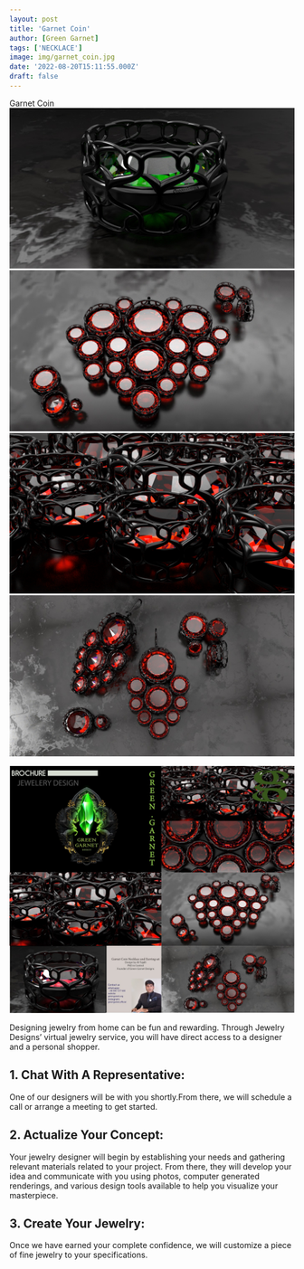 ```yaml
---
layout: post
title: 'Garnet Coin'
author: [Green Garnet]
tags: ['NECKLACE']
image: img/garnet_coin.jpg
date: '2022-08-20T15:11:55.000Z'
draft: false
---
```

Garnet Coin
![Test Image](img/garnet_coin1.jpg)
![Test Image](img/garnet_coin2.jpg)
![Test Image](img/garnet_coin3.jpg)
![Test Image](img/garnet_coin4.jpg)

![Test Image](img/garnet_coin_necklace_and_earring_set1.jpg)




Designing jewelry from home can be fun and rewarding. Through Jewelry Designs’ virtual jewelry service, you will have direct access to a designer and a personal shopper.

## 1. Chat With A Representative:
One of our designers will be with you shortly.From there, we will schedule a call or arrange a meeting to get started.

## 2. Actualize Your Concept:
Your jewelry designer will begin by establishing your needs and gathering relevant materials related to your project. From there, they will develop your idea and communicate with you using photos, computer generated renderings, and various design tools available to help you visualize your masterpiece.

## 3. Create Your Jewelry:
Once we have earned your complete confidence, we will customize a piece of fine jewelry to your specifications.
